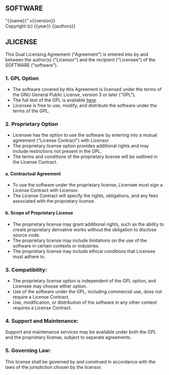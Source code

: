 
## SOFTWARE
"{{name}}" v{{version}} <br>
Copyright (c) {{year}} {{authors}}

## JLICENSE
This Dual Licensing Agreement ("Agreement") is entered into by and between 
the author(s) ("Licensor") and the recipient ("Licensee") of the SOFTWARE ("software").

### 1. GPL Option
- The software covered by this Agreement is licensed under the terms of the GNU General Public License, version 3 or later ("GPL").
- The full text of the GPL is available [here](https://www.gnu.org/licenses/gpl-3.0.en.html).
- Licensee is free to use, modify, and distribute the software under the terms of the GPL.

### 2. Proprietary Option
- Licensee has the option to use the software by entering into a mutual agreement ("License Contract") with Licensor.
- The proprietary license option provides additional rights and may include restrictions not present in the GPL.
- The terms and conditions of the proprietary license will be outlined in the License Contract.

#### a. Contractual Agreement
- To use the software under the proprietary license, Licensee must sign a License Contract with Licensor.
- The License Contract will specify the rights, obligations, and any fees associated with the proprietary license.

#### b. Scope of Proprietary License
- The proprietary license may grant additional rights, 
  such as the ability to create proprietary derivative works without the obligation to disclose source code.
- The proprietary license may include limitations on the use of the software in certain contexts or industries.
- The proprietary license may include ethical conditions that Licensee must adhere to.

### 3. Compatibility:
- The proprietary license option is independent of the GPL option, and Licensee may choose either option.
- Use of the software under the GPL, including commercial use, does not require a License Contract.
- Use, modification, or distribution of the software in any other context requires a License Contract. 

### 4. Support and Maintenance:
Support and maintenance services may be available under both the GPL and the proprietary license, subject to separate agreements.

### 5. Governing Law:
This license shall be governed by and construed in accordance with the laws of the jurisdiction chosen by the licensor.



